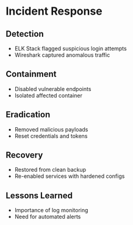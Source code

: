 # Incident Response

## Detection
- ELK Stack flagged suspicious login attempts
- Wireshark captured anomalous traffic

## Containment
- Disabled vulnerable endpoints
- Isolated affected container

## Eradication
- Removed malicious payloads
- Reset credentials and tokens

## Recovery
- Restored from clean backup
- Re-enabled services with hardened configs

## Lessons Learned
- Importance of log monitoring
- Need for automated alerts
